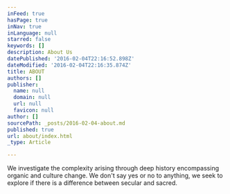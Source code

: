 ```yaml
---
inFeed: true
hasPage: true
inNav: true
inLanguage: null
starred: false
keywords: []
description: About Us
datePublished: '2016-02-04T22:16:52.898Z'
dateModified: '2016-02-04T22:16:35.874Z'
title: ABOUT
authors: []
publisher:
  name: null
  domain: null
  url: null
  favicon: null
author: []
sourcePath: _posts/2016-02-04-about.md
published: true
url: about/index.html
_type: Article

---
```

We investigate the complexity arising through deep history encompassing
organic and culture change. We don't say yes or no to anything, we seek to 
explore if there is a difference between secular and sacred.